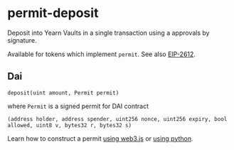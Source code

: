 # permit-deposit

Deposit into Yearn Vaults in a single transaction using a approvals by signature.

Available for tokens which implement `permit`.
See also [EIP-2612](https://eips.ethereum.org/EIPS/eip-2612).

## Dai

`deposit(uint amount, Permit permit)`

where `Permit` is a signed permit for DAI contract

`(address holder, address spender, uint256 nonce, uint256 expiry, bool allowed, uint8 v, bytes32 r, bytes32 s)`

Learn how to construct a permit [using web3.js](https://github.com/makerdao/developerguides/blob/master/dai/how-to-use-permit-function/how-to-use-permit-function.md) or [using python](tests/test_dai_permit.py).
